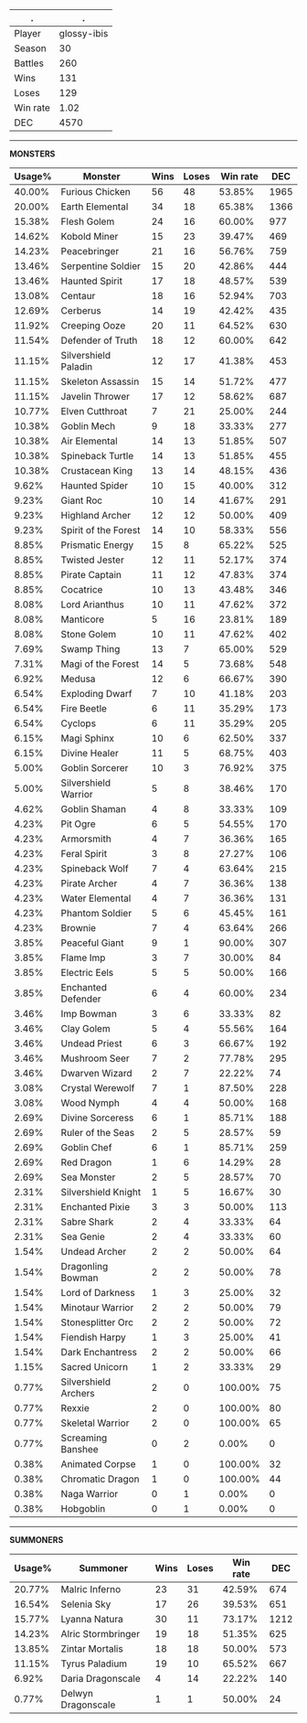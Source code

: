 .|.
|-|-
Player|glossy-ibis
Season|30
Battles|260
Wins|131
Loses|129
Win rate|1.02
DEC|4570

---
**MONSTERS**

Usage%|Monster|Wins|Loses|Win rate|DEC|
-|-|-|-|-|-|
40.00%|Furious Chicken|56|48|53.85%|1965|
20.00%|Earth Elemental|34|18|65.38%|1366|
15.38%|Flesh Golem|24|16|60.00%|977|
14.62%|Kobold Miner|15|23|39.47%|469|
14.23%|Peacebringer|21|16|56.76%|759|
13.46%|Serpentine Soldier|15|20|42.86%|444|
13.46%|Haunted Spirit|17|18|48.57%|539|
13.08%|Centaur|18|16|52.94%|703|
12.69%|Cerberus|14|19|42.42%|435|
11.92%|Creeping Ooze|20|11|64.52%|630|
11.54%|Defender of Truth|18|12|60.00%|642|
11.15%|Silvershield Paladin|12|17|41.38%|453|
11.15%|Skeleton Assassin|15|14|51.72%|477|
11.15%|Javelin Thrower|17|12|58.62%|687|
10.77%|Elven Cutthroat|7|21|25.00%|244|
10.38%|Goblin Mech|9|18|33.33%|277|
10.38%|Air Elemental|14|13|51.85%|507|
10.38%|Spineback Turtle|14|13|51.85%|455|
10.38%|Crustacean King|13|14|48.15%|436|
9.62%|Haunted Spider|10|15|40.00%|312|
9.23%|Giant Roc|10|14|41.67%|291|
9.23%|Highland Archer|12|12|50.00%|409|
9.23%|Spirit of the Forest|14|10|58.33%|556|
8.85%|Prismatic Energy|15|8|65.22%|525|
8.85%|Twisted Jester|12|11|52.17%|374|
8.85%|Pirate Captain|11|12|47.83%|374|
8.85%|Cocatrice|10|13|43.48%|346|
8.08%|Lord Arianthus|10|11|47.62%|372|
8.08%|Manticore|5|16|23.81%|189|
8.08%|Stone Golem|10|11|47.62%|402|
7.69%|Swamp Thing|13|7|65.00%|529|
7.31%|Magi of the Forest|14|5|73.68%|548|
6.92%|Medusa|12|6|66.67%|390|
6.54%|Exploding Dwarf|7|10|41.18%|203|
6.54%|Fire Beetle|6|11|35.29%|173|
6.54%|Cyclops|6|11|35.29%|205|
6.15%|Magi Sphinx|10|6|62.50%|337|
6.15%|Divine Healer|11|5|68.75%|403|
5.00%|Goblin Sorcerer|10|3|76.92%|375|
5.00%|Silvershield Warrior|5|8|38.46%|170|
4.62%|Goblin Shaman|4|8|33.33%|109|
4.23%|Pit Ogre|6|5|54.55%|170|
4.23%|Armorsmith|4|7|36.36%|165|
4.23%|Feral Spirit|3|8|27.27%|106|
4.23%|Spineback Wolf|7|4|63.64%|215|
4.23%|Pirate Archer|4|7|36.36%|138|
4.23%|Water Elemental|4|7|36.36%|131|
4.23%|Phantom Soldier|5|6|45.45%|161|
4.23%|Brownie|7|4|63.64%|266|
3.85%|Peaceful Giant|9|1|90.00%|307|
3.85%|Flame Imp|3|7|30.00%|84|
3.85%|Electric Eels|5|5|50.00%|166|
3.85%|Enchanted Defender|6|4|60.00%|234|
3.46%|Imp Bowman|3|6|33.33%|82|
3.46%|Clay Golem|5|4|55.56%|164|
3.46%|Undead Priest|6|3|66.67%|192|
3.46%|Mushroom Seer|7|2|77.78%|295|
3.46%|Dwarven Wizard|2|7|22.22%|74|
3.08%|Crystal Werewolf|7|1|87.50%|228|
3.08%|Wood Nymph|4|4|50.00%|168|
2.69%|Divine Sorceress|6|1|85.71%|188|
2.69%|Ruler of the Seas|2|5|28.57%|59|
2.69%|Goblin Chef|6|1|85.71%|259|
2.69%|Red Dragon|1|6|14.29%|28|
2.69%|Sea Monster|2|5|28.57%|70|
2.31%|Silvershield Knight|1|5|16.67%|30|
2.31%|Enchanted Pixie|3|3|50.00%|113|
2.31%|Sabre Shark|2|4|33.33%|64|
2.31%|Sea Genie|2|4|33.33%|60|
1.54%|Undead Archer|2|2|50.00%|64|
1.54%|Dragonling Bowman|2|2|50.00%|78|
1.54%|Lord of Darkness|1|3|25.00%|32|
1.54%|Minotaur Warrior|2|2|50.00%|79|
1.54%|Stonesplitter Orc|2|2|50.00%|72|
1.54%|Fiendish Harpy|1|3|25.00%|41|
1.54%|Dark Enchantress|2|2|50.00%|66|
1.15%|Sacred Unicorn|1|2|33.33%|29|
0.77%|Silvershield Archers|2|0|100.00%|75|
0.77%|Rexxie|2|0|100.00%|80|
0.77%|Skeletal Warrior|2|0|100.00%|65|
0.77%|Screaming Banshee|0|2|0.00%|0|
0.38%|Animated Corpse|1|0|100.00%|32|
0.38%|Chromatic Dragon|1|0|100.00%|44|
0.38%|Naga Warrior|0|1|0.00%|0|
0.38%|Hobgoblin|0|1|0.00%|0|

---
**SUMMONERS**

Usage%|Summoner|Wins|Loses|Win rate|DEC|
-|-|-|-|-|-|
20.77%|Malric Inferno|23|31|42.59%|674|
16.54%|Selenia Sky|17|26|39.53%|651|
15.77%|Lyanna Natura|30|11|73.17%|1212|
14.23%|Alric Stormbringer|19|18|51.35%|625|
13.85%|Zintar Mortalis|18|18|50.00%|573|
11.15%|Tyrus Paladium|19|10|65.52%|667|
6.92%|Daria Dragonscale|4|14|22.22%|140|
0.77%|Delwyn Dragonscale|1|1|50.00%|24|

